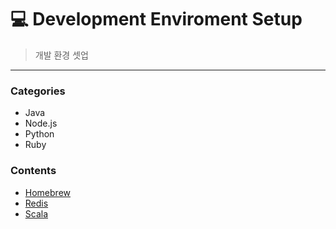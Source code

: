 # :computer: Development Enviroment Setup
> 개발 환경 셋업

---
### Categories
* Java
* Node.js
* Python
* Ruby

### Contents
- [Homebrew](contents/Homebrew/Homebrew.md)
- [Redis](contents/Redis/Redis.md)
- [Scala](contents/Scala/Scala.md)

